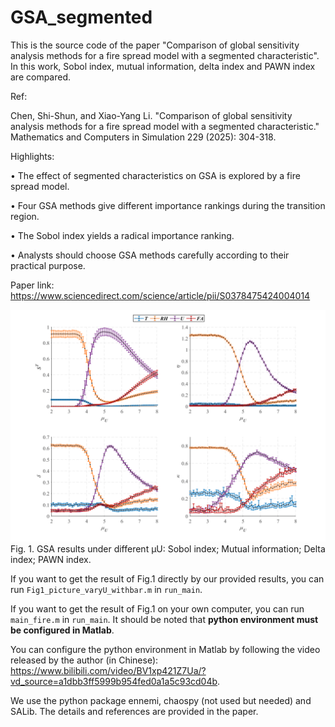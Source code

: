 # GSA_segmented
This is the source code of the paper "Comparison of global sensitivity analysis methods for a fire spread model with a segmented characteristic". In this work, Sobol index, mutual information, delta index and PAWN index are compared.

Ref: 

Chen, Shi-Shun, and Xiao-Yang Li. "Comparison of global sensitivity analysis methods for a fire spread model with a segmented characteristic." Mathematics and Computers in Simulation 229 (2025): 304-318.


Highlights:

• The effect of segmented characteristics on GSA is explored by a fire spread model.

• Four GSA methods give different importance rankings during the transition region.

• The Sobol index yields a radical importance ranking.

• Analysts should choose GSA methods carefully according to their practical purpose.

Paper link: https://www.sciencedirect.com/science/article/pii/S0378475424004014

![image](https://github.com/dirge1/GSA_segmented/blob/main/GSA_result.png)
Fig. 1. GSA results under different μU: Sobol index; Mutual information; Delta index; PAWN index.

If you want to get the result of Fig.1 directly by our provided results, you can run `Fig1_picture_varyU_withbar.m` in `run_main`.

If you want to get the result of Fig.1 on your own computer, you can run `main_fire.m` in `run_main`. It should be noted that **python environment must be configured in Matlab**. 

You can configure the python environment in Matlab by following the video released by the author (in Chinese): https://www.bilibili.com/video/BV1xp421Z7Ua/?vd_source=a1dbb3ff5999b954fed0a1a5c93cd04b.

We use the python package ennemi, chaospy (not used but needed) and SALib. The details and references are provided in the paper.
